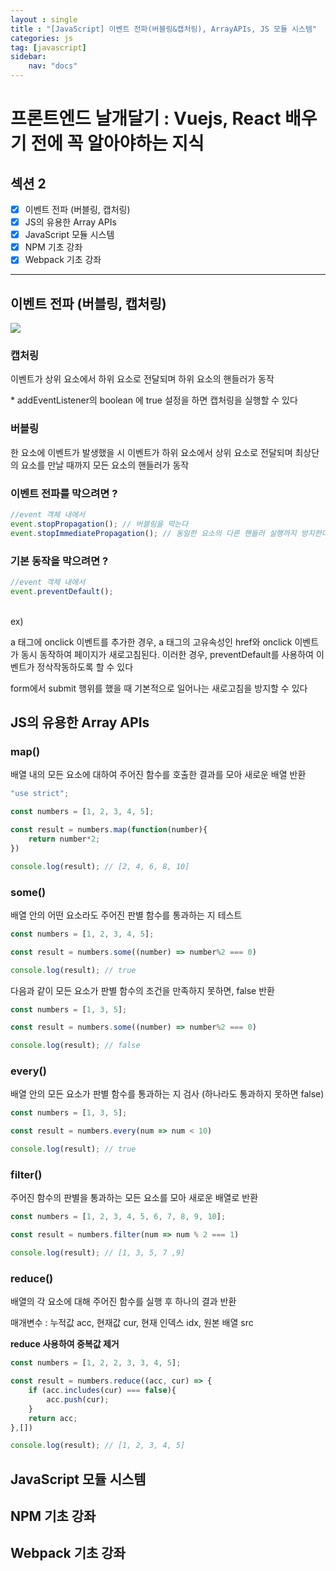 ```yaml
---
layout : single
title : "[JavaScript] 이벤트 전파(버블링&캡처링), ArrayAPIs, JS 모듈 시스템"
categories: js
tag: [javascript]
sidebar:
    nav: "docs"
---
```


# 프론트엔드 날개달기 : Vuejs, React 배우기 전에 꼭 알아야하는 지식 

## 섹션 2

- [x] 이벤트 전파 (버블링, 캡처링)
- [x] JS의 유용한 Array APIs
- [x] JavaScript 모듈 시스템
- [x] NPM 기초 강좌
- [x] Webpack 기초 강좌

---

## 이벤트 전파 (버블링, 캡처링)

<img src="https://www.howdy-mj.me/static/2b2332176d618e7526ac08ac4bb9336f/1f09d/flow.png"> 

### 캡처링

이벤트가 상위 요소에서 하위 요소로 전달되며 하위 요소의 핸들러가 동작

\* addEventListener의 boolean 에 true 설정을 하면 캡처링을 실행할 수 있다 

### 버블링 
한 요소에 이벤트가 발생했을 시 이벤트가 하위 요소에서 상위 요소로 전달되며 최상단의 요소를 만날 때까지 모든 요소의 핸들러가 동작


### 이벤트 전파를 막으려면 ?

```javascript
//event 객체 내에서
event.stopPropagation(); // 버블링을 막는다
event.stopImmediatePropagation(); // 동일한 요소의 다른 핸들러 실행까지 방지한다
```

### 기본 동작을 막으려면 ?

```javascript
//event 객체 내에서
event.preventDefault();
```

<br>ex)

a 태그에 onclick 이벤트를 추가한 경우, a 태그의 고유속성인 href와 onclick 이벤트가 동시 동작하여 페이지가 새로고침된다. 이러한 경우, preventDefault를 사용하여 이벤트가 정삭작동하도록 할 수 있다

form에서 submit 행위를 했을 때 기본적으로 일어나는 새로고침을 방지할 수 있다

## JS의 유용한 Array APIs

### map()

배열 내의 모든 요소에 대하여 주어진 함수를 호출한 결과를 모아 새로운 배열 반환

```javascript
"use strict";

const numbers = [1, 2, 3, 4, 5];

const result = numbers.map(function(number){
    return number*2;
})

console.log(result); // [2, 4, 6, 8, 10]
```

### some()

배열 안의 어떤 요소라도 주어진 판별 함수를 통과하는 지 테스트

```javascript
const numbers = [1, 2, 3, 4, 5];

const result = numbers.some((number) => number%2 === 0)

console.log(result); // true
```

다음과 같이 모든 요소가 판별 함수의 조건을 만족하지 못하면, false 반환

```javascript
const numbers = [1, 3, 5];

const result = numbers.some((number) => number%2 === 0)

console.log(result); // false
```

### every()

배열 안의 모든 요소가 판별 함수를 통과하는 지 검사 (하나라도 통과하지 못하면 false)

```javascript
const numbers = [1, 3, 5];

const result = numbers.every(num => num < 10)

console.log(result); // true
```

### filter()

주어진 함수의 판별을 통과하는 모든 요소를 모아 새로운 배열로 반환

```javascript
const numbers = [1, 2, 3, 4, 5, 6, 7, 8, 9, 10];

const result = numbers.filter(num => num % 2 === 1)

console.log(result); // [1, 3, 5, 7 ,9]
```

### reduce()   

배열의 각 요소에 대해 주어진 함수를 실행 후 하나의 결과 반환

매개변수 : 누적값 acc, 현재값 cur, 현재 인덱스 idx, 원본 배열 src

**reduce 사용하여 중복값 제거**

```javascript
const numbers = [1, 2, 2, 3, 3, 4, 5];

const result = numbers.reduce((acc, cur) => {
    if (acc.includes(cur) === false){
        acc.push(cur);
    }
    return acc;
},[])

console.log(result); // [1, 2, 3, 4, 5]
```

## JavaScript 모듈 시스템
## NPM 기초 강좌
## Webpack 기초 강좌